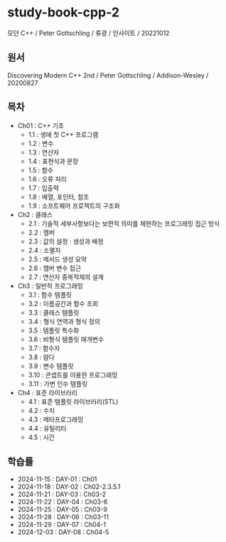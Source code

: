 # study-book-cpp-2

모던 C++ / Peter Gottschling / 류광 / 인사이트 / 20221012

## 원서

Discovering Modern C++ 2nd / Peter Gottschling / Addison-Wesley / 20200827

## 목차
- Ch01 : C++ 기초
  - 1.1 : 생애 첫 C++ 프로그램
  - 1.2 : 변수
  - 1.3 : 연산자
  - 1.4 : 표현식과 문장
  - 1.5 : 함수
  - 1.6 : 오류 처리
  - 1.7 : 입출력
  - 1.8 : 배열, 포인터, 참조
  - 1.9 : 소프트웨어 프로젝트의 구조화
- Ch2 : 클래스
  - 2.1 : 기술적 세부사항보다는 보편적 의미를 체현하는 프로그래밍 접근 방식
  - 2.2 : 멤버
  - 2.3 : 값의 설정 : 생성과 배정
  - 2.4 : 소멸자
  - 2.5 : 메서드 생성 요약
  - 2.6 : 멤버 변수 접근
  - 2.7 : 연산자 중복적재의 설계
- Ch3 : 일반적 프로그래밍
  - 3.1 : 함수 템플릿
  - 3.2 : 이름공간과 함수 조회
  - 3.3 : 클래스 템플릿
  - 3.4 : 형식 연역과 형식 정의
  - 3.5 : 템플릿 특수화
  - 3.6 : 비형식 템플릿 매개변수
  - 3.7 : 함수자
  - 3.8 : 람다
  - 3.9 : 변수 템플릿
  - 3.10 : 콘셉트를 이용한 프로그래밍
  - 3.11 : 가변 인수 템플릿
- Ch4 : 표준 라이브러리
  - 4.1 : 표준 템플릿 라이브러리(STL) 
  - 4.2 : 수치
  - 4.3 : 메타프로그래밍
  - 4.4 : 유틸리티
  - 4.5 : 시간

## 학습률
- 2024-11-15 : DAY-01 : Ch01
- 2024-11-18 : DAY-02 : Ch02-2.3.5.1
- 2024-11-21 : DAY-03 : Ch03-2
- 2024-11-22 : DAY-04 : Ch03-6
- 2024-11-25 : DAY-05 : Ch03-9
- 2024-11-28 : DAY-06 : Ch03-11
- 2024-11-29 : DAY-07 : Ch04-1
- 2024-12-03 : DAY-08 : Ch04-5
